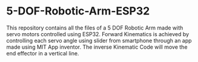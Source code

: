 # 5-DOF-Robotic-Arm-ESP32
This repository contains all the files of a 5 DOF Robotic Arm made with servo motors controlled using ESP32. Forward Kinematics is achieved by controlling each servo angle using slider from smartphone through an app made using MIT App inventor. The inverse Kinematic Code will move the end effector in a vertical line.
